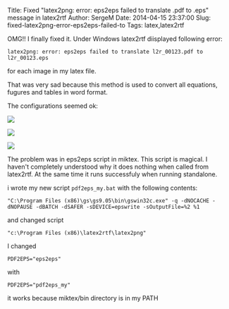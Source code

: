 Title: Fixed "latex2png: error: eps2eps failed to translate .pdf to .eps" message in latex2rtf
Author: SergeM
Date: 2014-04-15 23:37:00
Slug: fixed-latex2png-error-eps2eps-failed-to
Tags: latex,latex2rtf

OMG!! I finally fixed it.
Under Windows latex2rtf diisplayed following error:
```
latex2png: error: eps2eps failed to translate l2r_00123.pdf to l2r_00123.eps
```

for each image in my latex file.

That was very sad because this method is used to convert all equations, fugures and tables in word format.

The configurations seemed ok:

![](http://3.bp.blogspot.com/-ftN0eA6U-c8/U02HSWGWGHI/AAAAAAAAAc0/9PKCxPcZybc/s1600/%D0%A1%D0%BA%D1%80%D0%B8%D0%BD%D1%88%D0%BE%D1%82+2014-04-15+23.22.30.png)


![](http://2.bp.blogspot.com/-3W9TM-JHPBA/U02HU5EalGI/AAAAAAAAAc8/-AEEDAiLCM8/s1600/%D0%A1%D0%BA%D1%80%D0%B8%D0%BD%D1%88%D0%BE%D1%82+2014-04-15+23.22.38.png)


![](http://1.bp.blogspot.com/-FibSRgzVz3U/U02HYhFAIFI/AAAAAAAAAdE/oylmpY3XfWs/s1600/%D0%A1%D0%BA%D1%80%D0%B8%D0%BD%D1%88%D0%BE%D1%82+2014-04-15+23.22.50.png)



The problem was in eps2eps script in miktex. This script is magical. I haven't completely understood why it does nothing when called from latex2rtf. At the same time it runs successfuly when running standalone.


i wrote my new script `pdf2eps_my.bat` with the following contents:

```
"C:\Program Files (x86)\gs\gs9.05\bin\gswin32c.exe" -q -dNOCACHE -dNOPAUSE -dBATCH -dSAFER -sDEVICE=epswrite -sOutputFile=%2 %1
```

and changed script 

```
"c:\Program Files (x86)\latex2rtf\latex2png" 
```

I changed 

```
PDF2EPS="eps2eps" 
```

with 

```
PDF2EPS="pdf2eps_my" 
```

it works because miktex/bin directory is in my PATH
